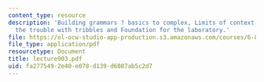 ```yaml
---
content_type: resource
description: 'Building grammars ? basics to complex, Limits of context-free grammars:
  the trouble with tribbles and Foundation for the laboratory.'
file: https://ol-ocw-studio-app-production.s3.amazonaws.com/courses/6-863j-natural-language-and-the-computer-representation-of-knowledge-spring-2003/fa2775492e40e078d139d6087ab5c2d7_lecture903.pdf
file_type: application/pdf
resourcetype: Document
title: lecture903.pdf
uid: fa277549-2e40-e078-d139-d6087ab5c2d7
---
```

